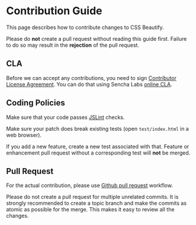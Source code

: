 # Contribution Guide

This page describes how to contribute changes to CSS Beautify.

Please do **not** create a pull request without reading this guide first. Failure to do so may result in the **rejection** of the pull request.

## CLA

Before we can accept any contributions, you need to sign [Contributor License Agreement](http://en.wikipedia.org/wiki/Contributor_License_Agreement). You can do that using Sencha Labs [online CLA](http://www.sencha.com/cla).

## Coding Policies

Make sure that your code passes [JSLint](http://jslint.com) checks.

Make sure your patch does break existing tests (open <code>test/index.html</code> in a web browser).

If you add a new feature, create a new test associated with that. Feature or enhancement pull request without a corresponding test will **not** be merged.

## Pull Request

For the actual contribution, please use [Github pull request](http://help.github.com/pull-requests/) workflow.

Please do not create a pull request for multiple unrelated commits. It is strongly recommended to create a topic branch and make the commits as atomic as possible for the merge. This makes it easy to review all the changes.

